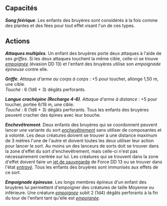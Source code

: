 ## Capacités
_**Sang féérique**_. Les enfants des bruyères sont considérés à la fois comme des plantes et des fées pour tout effet visant l'un de ces types.

## Actions
_**Attaques multiples**_. Un enfant des bruyères porte deux attaques à l'aide de ses _griffes_. Si les deux attaques touchent la même cible, celle-ci se trouve [_empoignée_](/gerer-la-sante-du-personnage/#empoigne) (évasion DD 13) et l'enfant des bruyères utilise son _empoignade épineuse_ contre elle.

_**Griffe**_. _Attaque d'arme au corps à corps_ : +5 pour toucher, allonge 1,50 m, une cible.  
_Touché_ : 6 (1d6 + 3) dégâts perforants.

_**Langue crachépine (Recharge 4-6)**_. _Attaque d'arme à distance_ : +5 pour toucher, portée 6/18 m, une cible.  
_Touché_ : 6 (1d6 + 3) dégâts perforants. Tous les enfants des bruyères peuvent cracher des épines avec leur bouche.

_**Enchevêtrement**_. Deux enfants des bruyères qui se coordonnent peuvent lancer une variante du sort [_enchevêtrement_](/grimoire/enchevetrement/) sans utiliser de composantes et à volonté. Les deux créatures doivent se trouver à une distance maximum de 3 mètres l'une de l'autre et doivent toutes les deux utiliser leur action pour lancer le sort. Au moins un des lanceurs de sorts doit se trouver dans la zone d'effet du sort d'enchevêtrement, mais celle-ci n'est pas nécessairement centrée sur lui. Les créatures qui se trouvent dans la zone d'effet doivent faire un [jet de sauvegarde](/utiliser-les-caracteristiques/#jets-de-sauvegarde) de Force DD 13 ou se trouver dans l'état [_entravé_](/gerer-la-sante-du-personnage/#entrave). Tous les enfants des bruyères sont immunisés aux effets de ce sort.

_**Empoignade épineuse**_. Les longs membres épineux d'un enfant des bruyères lui permettent d'empoigner des créatures de taille Moyenne ou inférieure. Une créature [_empoignée_](/gerer-la-sante-du-personnage/#empoigne) subit 2 (1d4) dégâts perforants à la fin du tour de l'enfant tant qu'elle est [_empoignée_](/gerer-la-sante-du-personnage/#empoigne).
